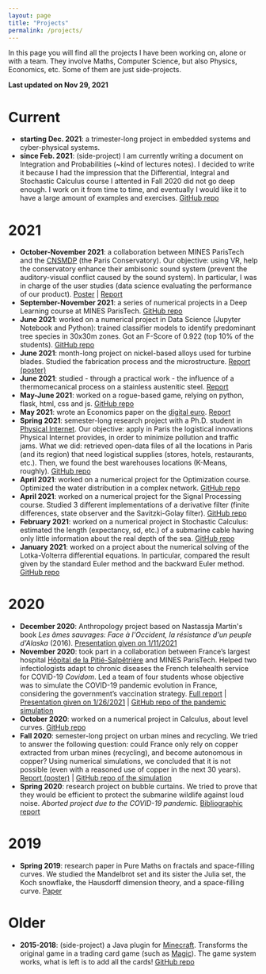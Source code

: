 ```yaml
---
layout: page
title: "Projects"
permalink: /projects/
---
```


In this page you will find all the projects I have been working on, alone or with a team. They involve Maths, Computer Science, but also Physics, Economics, etc. Some of them are just side-projects.

**Last updated on Nov 29, 2021**

# Current

* **starting Dec. 2021**: a trimester-long project in embedded systems and cyber-physical systems.
* **since Feb. 2021**: (side-project) I am currently writing a document on Integration and Probabilities (~kind of lectures notes). I decided to write it because I had the impression that the Differential, Integral and Stochastic Calculus course I attented in Fall 2020 did not go deep enough. I work on it from time to time, and eventually I would like it to have a large amount of examples and exercises. [GitHub repo](https://github.com/cesar-alm/math-et-al)

# 2021

* **October-November 2021**: a collaboration between MINES ParisTech and the [CNSMDP](https://en.wikipedia.org/wiki/Conservatoire_de_Paris) (the Paris Conservatory). Our objective: using VR, help the conservatory enhance their ambisonic sound system (prevent the auditory-visual conflict caused by the sound system). In particular, I was in charge of the user studies (data science evaluating the performance of our product). [Poster](/assets/movie_poster.pdf) &#124; [Report](/assets/movie_paper.pdf)
* **September-November 2021**: a series of numerical projects in a Deep Learning course at MINES ParisTech. [GitHub repo](https://github.com/cesar-alm/deep-learning)
* **June 2021**: worked on a numerical project in Data Science (Jupyter Notebook and Python): trained classifier models to identify predominant tree species in 30x30m zones. Got an F-Score of 0.922 (top 10% of the students). [GitHub repo](https://github.com/cesar-alm/projet-sdd)
* **June 2021**: month-long project on nickel-based alloys used for turbine blades. Studied the fabrication process and the microstructure. [Report (poster)](/assets/mpi_poster.pdf)
* **June 2021**: studied - through a practical work - the influence of a thermomecanical process on a stainless austenitic steel. [Report](/assets/mpi_rapport.pdf)
* **May-June 2021**: worked on a rogue-based game, relying on python, flask, html, css and js. [GitHub repo](https://github.com/LouisJustinTALLOT/projet-web-intro-et-network-intro-les-fourmis)
* **May 2021**: wrote an Economics paper on the [digital euro](https://www.ecb.europa.eu/pub/pdf/other/Report_on_a_digital_euro~4d7268b458.en.pdf). [Report](assets/eco_article.pdf)
* **Spring 2021**: semester-long research project with a Ph.D. student in [Physical Internet](https://en.wikipedia.org/wiki/Physical_Internet). Our objective: apply in Paris the logistical innovations Physical Internet provides, in order to minimize pollution and traffic jams. What we did: retrieved open-data files of all the locations in Paris (and its region) that need logistical supplies (stores, hotels, restaurants, etc.). Then, we found the best warehouses locations (K-Means, roughly). [GitHub repo](https://github.com/LouisJustinTALLOT/UE22-projet-ecosysteme-logistique)
* **April 2021**: worked on a numerical project for the Optimization course. Optimized the water distribution in a complex network. [GitHub repo](https://github.com/cesar-alm/opti-project)
* **April 2021**: worked on a numerical project for the Signal Processing course. Studied 3 different implementations of a derivative filter (finite differences, state observer and the Savitzki-Golay filter). [GitHub repo](https://github.com/cesar-alm/traits-project)
* **February 2021**: worked on a numerical project in Stochastic Calculus: estimated the length (expectancy, sd, etc.) of a submarine cable having only little information about the real depth of the sea. [GitHub repo](https://github.com/cesar-alm/projet-probas)
* **January 2021**: worked on a project about the numerical solving of the Lotka-Volterra differential equations. In particular, compared the result given by the standard Euler method and the backward Euler method. [GitHub repo](https://github.com/cesar-alm/projet_eqdiff)

# 2020
* **December 2020**: Anthropology project based on Nastassja Martin's book *Les âmes sauvages: Face à l'Occident, la résistance d'un peuple d'Alaska* (2016). [Presentation given on 1/11/2021](/assets/qse_presentation.pdf)
* **November 2020**: took part in a collaboration between France’s largest hospital [Hôpital de la Pitié-Salpêtrière](https://en.wikipedia.org/wiki/Piti%C3%A9-Salp%C3%AAtri%C3%A8re_Hospital) and MINES ParisTech. Helped two infectiologists adapt to chronic diseases the French telehealth service for COVID-19 *Covidom*. Led a team of four students whose objective was to simulate the COVID-19 pandemic evolution in France, considering the government’s vaccination strategy. [Full report](https://mig.minesparis.psl.eu/wp-content/uploads/2021/01/MIG_sante.pdf) &#124; [Presentation given on 1/26/2021](/assets/mig_presentation.pdf) &#124; [GitHub repo of the pandemic simulation](https://github.com/cesar-alm/mig_vaccination)
* **October 2020**: worked on a numerical project in Calculus, about level curves. [GitHub repo](https://github.com/cesar-alm/projetnum_cdiff)
* **Fall 2020**: semester-long project on urban mines and recycling. We tried to answer the following question: could France only rely on copper extracted from urban mines (recycling), and become autonomous in copper? Using numerical simulations, we concluded that it is not possible (even with a reasoned use of copper in the next 30 years). [Report (poster)](https://robingirard.github.io/MINES-UE14-miniprojet/Past/2020/Posters/UE142020-S14.pdf) &#124; [GitHub repo of the simulation](https://github.com/LouisJustinTALLOT/simulations-projet-ue14)
* **Spring 2020**: research project on bubble curtains. We tried to prove that they would be efficient to protect the submarine wildlife against loud noise. *Aborted project due to the COVID-19 pandemic.* [Bibliographic report](/assets/tipe_mcot.pdf)

# 2019

* **Spring 2019**: research paper in Pure Maths on fractals and space-filling curves. We studied the Mandelbrot set and its sister the Julia set, the Koch snowflake, the Hausdorff dimension theory, and a space-filling curve. [Paper](/assets/tipe_paper.pdf)

# Older

* **2015-2018**: (side-project) a Java plugin for [Minecraft](https://www.minecraft.net). Transforms the original game in a trading card game (such as [Magic](https://magic.wizards.com/)). The game system works, what is left is to add all the cards! [GitHub repo](https://github.com/cesar-alm/tga)